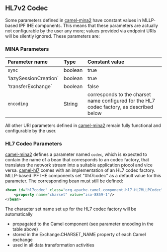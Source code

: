 
## HL7v2 Codec

Some parameters defined in [camel-mina2] have constant values in MLLP-based IPF IHE components. 
This means that these parameters are actually not configurable by the user any more; values provided via endpoint URIs will be silently ignored. 
These parameters are:

### MINA Parameters

| Parameter name        | Type       | Constant value | 
|:----------------------|:-----------|:---------------|
| `sync`                | boolean    | true           |
| 'lazySessionCreation` | boolean    | true           |
| 'transferExchange`    | boolean    | false          | 
| `encoding`            | String     | corresponds to the charset name configured for the HL7 codec factory, as described below |

All other URI parameters defined in [camel-mina2] remain fully functional and configurable by the user.

### HL7 Codec Parameters

[camel-mina2] defines a parameter named `codec`, which is expected to contain the name of a bean that corresponds to an codec factory, that translates the
network stream into a suitable application ptocol and vice versa. 
[camel-hl7] comes with an implementation of an HL7 codec factory. MLLP-based IPF IHE components set "#hl7codec" as a default value for this parameter. 
The corresponding bean must still be defined:

```xml
<bean id="hl7codec" class="org.apache.camel.component.hl7.HL7MLLPCodec">
    <property name="charset" value="iso-8859-1"/>
</bean>
```

The character set name set up for the HL7 codec factory will be automatically

* propagated to the Camel component (see parameter encoding in the table above)
* stored in the Exchange.CHARSET_NAME property of each Camel exchange
* used in all data transformation activities


[camel-mina2]: http://camel.apache.org/mina2.html
[camel-hl7]: http://camel.apache.org/hl7.html